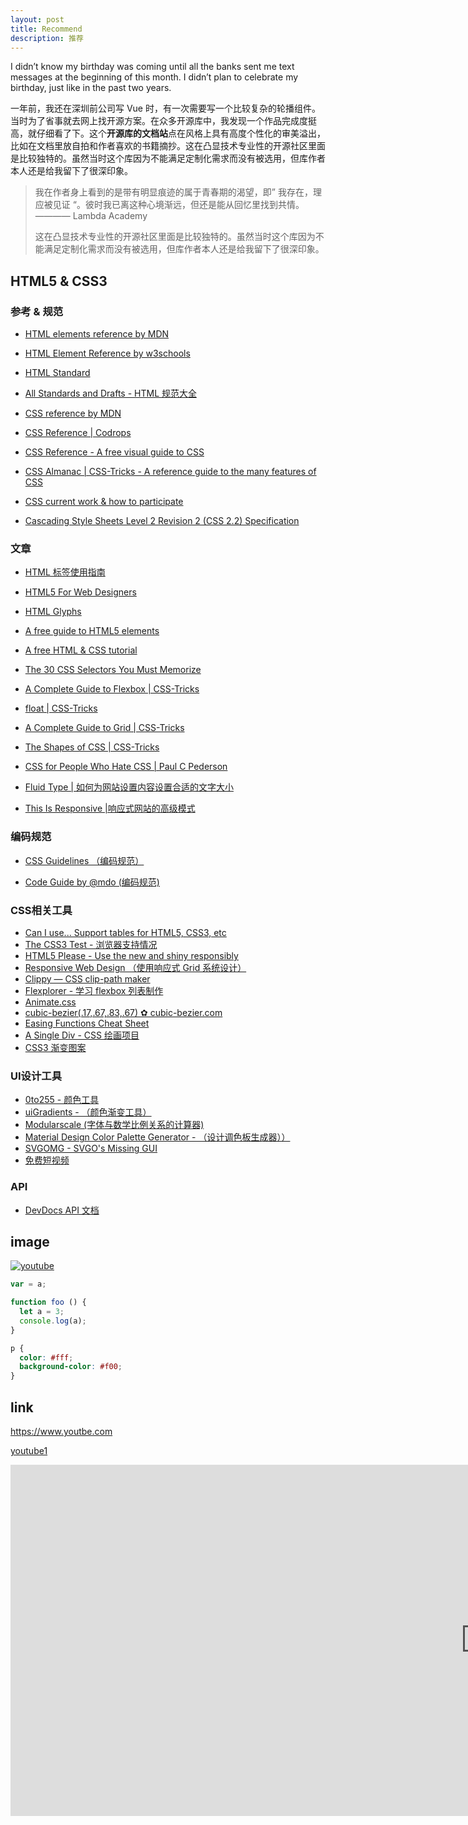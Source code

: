 ```yaml
---
layout: post
title: Recommend
description: 推荐
---
```


I didn’t know my birthday was coming until all the banks sent me text messages at the beginning of this month. I didn’t plan to celebrate my birthday, just like in the past two years.

一年前，我还在深圳前公司写 Vue 时，有一次需要写一个比较复杂的轮播组件。当时为了省事就去网上找开源方案。在众多开源库中，我发现一个作品完成度挺高，就仔细看了下。这个**开源库的文档站**点在风格上具有高度个性化的审美溢出，比如在文档里放自拍和作者喜欢的书籍摘抄。这在凸显技术专业性的开源社区里面是比较独特的。虽然当时这个库因为不能满足定制化需求而没有被选用，但库作者本人还是给我留下了很深印象。

> 我在作者身上看到的是带有明显痕迹的属于青春期的渴望，即” 我存在，理应被见证 “。彼时我已离这种心境渐远，但还是能从回忆里找到共情。———— Lambda Academy
>
> 这在凸显技术专业性的开源社区里面是比较独特的。虽然当时这个库因为不能满足定制化需求而没有被选用，但库作者本人还是给我留下了很深印象。  

## HTML5 & CSS3

### 参考 & 规范

- [HTML elements reference by MDN](https://developer.mozilla.org/en-US/docs/Web/HTML/Element)
- [HTML Element Reference by w3schools](https://www.w3schools.com/tags/ref_byfunc.asp)

- [HTML Standard](https://html.spec.whatwg.org/)
- [All Standards and Drafts - HTML 规范大全](https://www.w3.org/TR/?tag=html#w3c_all)
- [CSS reference by MDN](https://developer.mozilla.org/en-US/docs/Web/CSS/Reference)
- [CSS Reference | Codrops](https://tympanus.net/codrops/css_reference/)
- [CSS Reference - A free visual guide to CSS](https://cssreference.io/)
- [CSS Almanac | CSS-Tricks - A reference guide to the many features of CSS](https://css-tricks.com/almanac/)
- [CSS current work & how to participate](https://www.w3.org/Style/CSS/current-work)
- [Cascading Style Sheets Level 2 Revision 2 (CSS 2.2) Specification](https://www.w3.org/TR/CSS22/)

### 文章

- [HTML 标签使用指南](https://paulrobertlloyd.com/styleguide)
- [HTML5 For Web Designers](https://html5forwebdesigners.com/history/)

- [HTML Glyphs](https://css-tricks.com/snippets/html/glyphs/)

- [A free guide to HTML5 <head> elements](https://htmlhead.dev/)

- [A free HTML & CSS tutorial](https://marksheet.io/)

- [The 30 CSS Selectors You Must Memorize](https://code.tutsplus.com/tutorials/the-30-css-selectors-you-must-memorize--net-16048)

- [A Complete Guide to Flexbox | CSS-Tricks](https://css-tricks.com/snippets/css/a-guide-to-flexbox/)

- [float | CSS-Tricks](https://css-tricks.com/almanac/properties/f/float/)

- [A Complete Guide to Grid | CSS-Tricks](https://css-tricks.com/snippets/css/complete-guide-grid/)
- [The Shapes of CSS | CSS-Tricks](https://css-tricks.com/the-shapes-of-css/)
  
- [CSS for People Who Hate CSS | Paul C Pederson](http://paulcpederson.com/articles/css-for-people-who-hate-css/)
  
- [Fluid Type | 如何为网站设置内容设置合适的文字大小](https://trentwalton.com/2012/06/19/fluid-type/)
  
- [This Is Responsive |响应式网站的高级模式](https://bradfrost.github.io/this-is-responsive/)

### 编码规范

- [CSS Guidelines （编码规范）](https://cssguidelin.es/)

- [Code Guide by @mdo (编码规范)](https://codeguide.co/)

### CSS相关工具

- [Can I use... Support tables for HTML5, CSS3, etc](https://caniuse.com/)
- [The CSS3 Test - 浏览器支持情况](https://css3test.com/)
- [HTML5 Please - Use the new and shiny responsibly](https://html5please.com/)
- [Responsive Web Design （使用响应式 Grid 系统设计）](http://www.responsivegridsystem.com/)
- [Clippy — CSS clip-path maker](https://bennettfeely.com/clippy/)
- [Flexplorer - 学习 flexbox 列表制作](https://bennettfeely.com/flexplorer/)
- [Animate.css](https://daneden.github.io/animate.css/)
- [cubic-bezier(.17,.67,.83,.67) ✿ cubic-bezier.com](https://cubic-bezier.com/#.17,.67,.83,.67)
- [Easing Functions Cheat Sheet](https://easings.net/)
- [A Single Div - CSS 绘画项目](https://a.singlediv.com/)
- [CSS3 渐变图案](https://leaverou.github.io/css3patterns/)

### UI设计工具

- [0to255 - 颜色工具](https://www.0to255.com)
- [uiGradients - （颜色渐变工具）](https://uigradients.com/#Amin)
- [Modularscale (字体与数学比例关系的计算器)](https://www.modularscale.com/)
- [Material Design Color Palette Generator - （设计调色板生成器））](https://www.materialpalette.com/)
- [SVGOMG - SVGO's Missing GUI](https://jakearchibald.github.io/svgomg/)
- [免费短视频](https://coverr.co/)

### API 

- [DevDocs API 文档](https://devdocs.io/)


## image

[![youtube](/assets/img/youtube.jpg)](http://www.youtube.com)


```js
var = a;
```

```js
function foo () {
  let a = 3;
  console.log(a);
}
```

```css
p {
  color: #fff;
  background-color: #f00;
}
```

## link

<https://www.youtbe.com>

[youtube1](http://www.youtube.com)


<div class="iframe-wrapper">
  <iframe width="1519" height="562" src="https://www.youtube.com/embed/wKGtDaDAsOg" frameborder="0" allow="accelerometer; autoplay; encrypted-media; gyroscope; picture-in-picture" allowfullscreen></iframe>
</div>